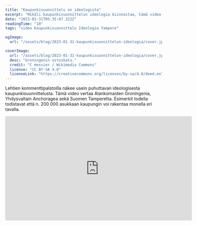 ```yaml
---
title: "Kaupunkisuunnittelu on ideologista"
excerpt: "Mikäli kaupunkisuunnittelun ideologia kiinnostaa, tämä video on sinulle."
date: "2023-01-31T05:35:07.322Z"
readingTime: "10"
tags: "video Kaupunkisuunnittelu Ideologia Tampere"

ogImage:
  url: "/assets/blog/2023-01-31-kaupunkisuunnittelun-ideologia/cover.jpeg"

coverImage:
  url: "/assets/blog/2023-01-31-kaupunkisuunnittelun-ideologia/cover.jpeg"
  desc: "Groningenin ostoskatu."
  credit: "C messier / Wikimedia Commons"
  license: "CC BY-SA 4.0"
  licenseLink: "https://creativecommons.org/licenses/by-sa/4.0/deed.en"
---
```


Lehtien kommenttipalstoilla näkee usein puhuttavan ideologisesta kaupunkisuunnittelusta. Tämä video vertaa Alankomaiden Groningenia, Yhdysvaltain Anchoragea sekä Suomen Tamperetta. Esimerkit todella todistavat että n. 200 000 asukkaan kaupungin voi rakentaa monella eri tavalla.

<iframe width="600" height="335" src="https://www.youtube.com/embed/jaHvLNhJtjY" title="YouTube video player" frameborder="0" allow="accelerometer; autoplay; clipboard-write; encrypted-media; gyroscope; picture-in-picture; web-share" allowfullscreen></iframe>
